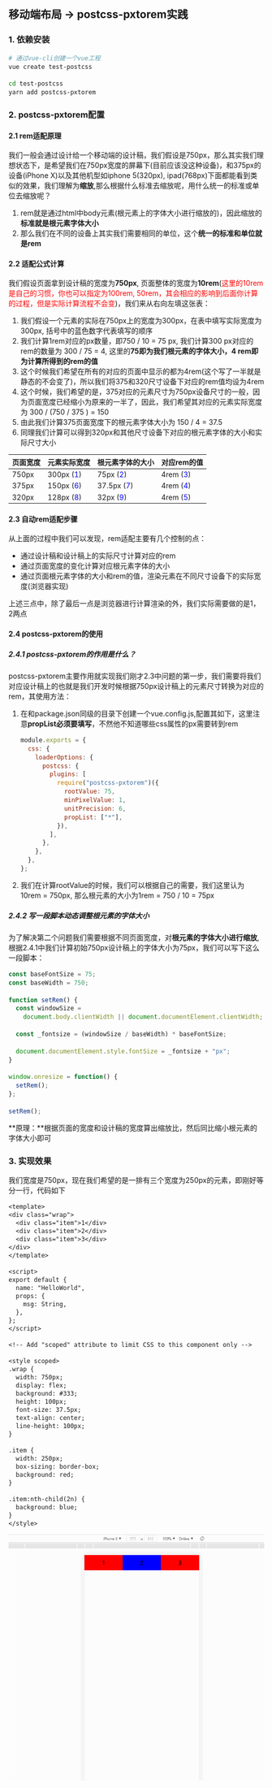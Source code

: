 ## 移动端布局 -> postcss-pxtorem实践

### 1. 依赖安装

~~~bash
# 通过vue-cli创建一个vue工程
vue create test-postcss

cd test-postcss
yarn add postcss-pxtorem
~~~

### 2. postcss-pxtorem配置

#### 2.1 rem适配原理

我们一般会通过设计给一个移动端的设计稿，我们假设是750px，那么其实我们理想状态下，是希望我们在750px宽度的屏幕下(目前应该没这种设备)，和375px的设备(iPhone X)以及其他机型如iphone 5(320px), ipad(768px)下面都能看到类似的效果，我们理解为**缩放**,那么根据什么标准去缩放呢，用什么统一的标准或单位去缩放呢？

1. rem就是通过html中body元素(根元素上的字体大小进行缩放的)，因此缩放的**标准就是根元素字体大小**
2. 那么我们在不同的设备上其实我们需要相同的单位，这个**统一的标准和单位就是rem**

#### 2.2 适配公式计算

我们假设页面拿到设计稿的宽度为**750px**, 页面整体的宽度为**10rem**(<font color='red'>这里的10rem是自己的习惯，你也可以指定为100rem, 50rem，其会相应的影响到后面你计算的过程，但是实际计算流程不会变</font>)，我们来从右向左填这张表：

1. 我们假设一个元素的实际在750px上的宽度为300px，在表中填写实际宽度为300px,  括号中的蓝色数字代表填写的顺序
2. 我们计算1rem对应的px数量，即750 / 10 = 75 px, 我们计算300 px对应的rem的数量为 300 / 75 = 4, 这里的**75即为我们根元素的字体大小，4 rem即为计算所得到的rem的值**
3. 这个时候我们希望在所有的对应的页面中显示的都为4rem(这个写了一半就是静态的不会变了)，所以我们将375和320尺寸设备下对应的rem值均设为4rem
4. 这个时候，我们希望的是，375对应的元素尺寸为750px设备尺寸的一般，因为页面宽度已经缩小为原来的一半了，因此，我们希望其对应的元素实际宽度为 300 / (750 / 375 ) = 150
5. 由此我们计算375页面宽度下的根元素字体大小为 150 / 4 = 37.5
6. 同理我们计算可以得到320px和其他尺寸设备下对应的根元素字体的大小和实际尺寸大小

| 页面宽度             | 元素实际宽度 | 根元素字体的大小 | 对应rem的值 |
| -------------------- | ------- | ----- | ----- |
| 750px | 300px (<font color="blue" font-weight="700">1</font>) |       75px (<font color="blue" font-weight="700">2</font>)         | 4rem (<font color="blue" font-weight="700">3</font>) |
| 375px    | 150px (<font color="blue" font-weight="700">6</font>) | 37.5px (<font color="blue" font-weight="700">7</font>) | 4rem (<font color="blue" font-weight="700">4</font>) |
| 320px    | 128px (<font color="blue" font-weight="700">8</font>) | 32px (<font color="blue" font-weight="700">9</font>) | 4rem (<font color="blue" font-weight="700">5</font>) |

#### 2.3 自动rem适配步骤

从上面的过程中我们可以发现，rem适配主要有几个控制的点：

+ 通过设计稿和设计稿上的实际尺寸计算对应的rem
+ 通过页面宽度的变化计算对应根元素字体的大小
+ 通过页面根元素字体的大小和rem的值，渲染元素在不同尺寸设备下的实际宽度(浏览器实现)

上述三点中，除了最后一点是浏览器进行计算渲染的外，我们实际需要做的是1，2两点

#### 2.4 postcss-pxtorem的使用

##### 2.4.1 postcss-pxtorem的作用是什么？

postcss-pxtorem主要作用就实现我们刚才2.3中问题的第一步，我们需要将我们对应设计稿上的也就是我们开发时候根据750px设计稿上的元素尺寸转换为对应的rem，其使用方法：

1. 在和package.json同级的目录下创建一个vue.config.js,配置其如下，这里注意**propList必须要填写**，不然他不知道哪些css属性的px需要转到rem

   ~~~javascript
   module.exports = {
     css: {
       loaderOptions: {
         postcss: {
           plugins: [
             require("postcss-pxtorem")({
               rootValue: 75,
               minPixelValue: 1,
               unitPrecision: 6,
               propList: ["*"],
             }),
           ],
         },
       },
     },
   };
   ~~~

2. 我们在计算rootValue的时候，我们可以根据自己的需要，我们这里认为10rem = 750px, 那么根元素的大小为1rem = 750 / 10 = 75px

##### 2.4.2 写一段脚本动态调整根元素的字体大小

为了解决第二个问题我们需要根据不同页面宽度，对**根元素的字体大小进行缩放**,根据2.4.1中我们计算初始750px设计稿上的字体大小为75px，我们可以写下这么一段脚本：

~~~javascript
const baseFontSize = 75;
const baseWidth = 750;

function setRem() {
  const windowSize =
    document.body.clientWidth || document.documentElement.clientWidth;

  const _fontsize = (windowSize / baseWidth) * baseFontSize;

  document.documentElement.style.fontSize = _fontsize + "px";
}

window.onresize = function() {
  setRem();
};

setRem();

~~~

**原理：**根据页面的宽度和设计稿的宽度算出缩放比，然后同比缩小根元素的字体大小即可

### 3. 实现效果

我们宽度是750px，现在我们希望的是一排有三个宽度为250px的元素，即刚好等分一行，代码如下

~~~vue
<template>
<div class="wrap">
  <div class="item">1</div>
  <div class="item">2</div>
  <div class="item">3</div>
</div>
</template>

<script>
export default {
  name: "HelloWorld",
  props: {
    msg: String,
  },
};
</script>

<!-- Add "scoped" attribute to limit CSS to this component only -->

<style scoped>
.wrap {
  width: 750px;
  display: flex;
  background: #333;
  height: 100px;
  font-size: 37.5px;
  text-align: center;
  line-height: 100px;
}

.item {
  width: 250px;
  box-sizing: border-box;
  background: red;
}

.item:nth-child(2n) {
  background: blue;
}
</style>

~~~

![](./public/rem.gif)







